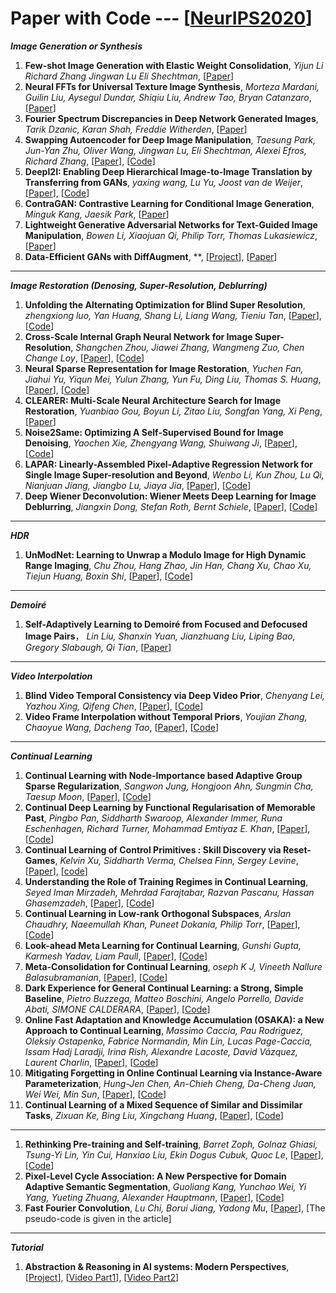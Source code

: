 # Paper with Code --- [[NeurIPS2020](https://proceedings.neurips.cc/paper/2020)]

***Image Generation or Synthesis***
1. **Few-shot Image Generation with Elastic Weight Consolidation**, *Yijun Li Richard Zhang Jingwan Lu Eli Shechtman*, [[Paper](https://papers.nips.cc/paper/2020/hash/b6d767d2f8ed5d21a44b0e5886680cb9-Abstract.html)]
2. **Neural FFTs for Universal Texture Image Synthesis**, *Morteza Mardani, Guilin Liu, Aysegul Dundar, Shiqiu Liu, Andrew Tao, Bryan Catanzaro*, [[Paper](https://papers.nips.cc/paper/2020/hash/a23156abfd4a114c35b930b836064e8b-Abstract.html)]
3. **Fourier Spectrum Discrepancies in Deep Network Generated Images**, *Tarik Dzanic, Karan Shah, Freddie Witherden*, [[Paper](https://papers.nips.cc/paper/2020/hash/1f8d87e1161af68b81bace188a1ec624-Abstract.html)]
4. **Swapping Autoencoder for Deep Image Manipulation**, *Taesung Park, Jun-Yan Zhu, Oliver Wang, Jingwan Lu, Eli Shechtman, Alexei Efros, Richard Zhang*, [[Paper](https://papers.nips.cc/paper/2020/hash/50905d7b2216bfeccb5b41016357176b-Abstract.html)], [[Code](https://github.com/rosinality/swapping-autoencoder-pytorch)]
5. **DeepI2I: Enabling Deep Hierarchical Image-to-Image Translation by Transferring from GANs**, *yaxing wang, Lu Yu, Joost van de Weijer*, [[Paper](https://papers.nips.cc/paper/2020/hash/88855547570f7ff053fff7c54e5148cc-Abstract.html)], [[Code](https://github.com/yaxingwang/DeepI2I)]
6. **ContraGAN: Contrastive Learning for Conditional Image Generation**, *Minguk Kang, Jaesik Park*, [[Paper](https://papers.nips.cc/paper/2020/hash/f490c742cd8318b8ee6dca10af2a163f-Abstract.html)]
7. **Lightweight Generative Adversarial Networks for Text-Guided Image Manipulation**, *Bowen Li, Xiaojuan Qi, Philip Torr, Thomas Lukasiewicz*,  [[Paper](https://papers.nips.cc/paper/2020/hash/fae0b27c451c728867a567e8c1bb4e53-Abstract.html)]
8. **Data-Efficient GANs with DiffAugment**, **, [[Project](https://hanlab.mit.edu/projects/data-efficient-gans/)], [[Paper](https://arxiv.org/pdf/2006.10738.pdf)]

- - -
***Image Restoration (Denosing, Super-Resolution, Deblurring)***
1. **Unfolding the Alternating Optimization for Blind Super Resolution**, *zhengxiong luo, Yan Huang, Shang Li, Liang Wang, Tieniu Tan*, [[Paper](https://papers.nips.cc/paper/2020/hash/3d2d8ccb37df977cb6d9da15b76c3f3a-Abstract.html)], [[Code](https://github.com/greatlog/DAN)]
2. **Cross-Scale Internal Graph Neural Network for Image Super-Resolution**, *Shangchen Zhou, Jiawei Zhang, Wangmeng Zuo, Chen Change Loy*, [[Paper](https://papers.nips.cc/paper/2020/hash/23ad3e314e2a2b43b4c720507cec0723-Abstract.html)], [[Code](https://github.com/sczhou/IGNN)]
3. **Neural Sparse Representation for Image Restoration**, *Yuchen Fan, Jiahui Yu, Yiqun Mei, Yulun Zhang, Yun Fu, Ding Liu, Thomas S. Huang*, [[Paper](https://papers.nips.cc/paper/2020/hash/b090409688550f3cc93f4ed88ec6cafb-Abstract.html)], [[Code](https://github.com/ychfan/nsr)]
4. **CLEARER: Multi-Scale Neural Architecture Search for Image Restoration**, *Yuanbiao Gou, Boyun Li, Zitao Liu, Songfan Yang, Xi Peng*, [[Paper](https://papers.nips.cc/paper/2020/hash/c6e81542b125c36346d9167691b8bd09-Abstract.html)]
5. **Noise2Same: Optimizing A Self-Supervised Bound for Image Denoising**, *Yaochen Xie, Zhengyang Wang, Shuiwang Ji*, [[Paper](https://papers.nips.cc/paper/2020/hash/ea6b2efbdd4255a9f1b3bbc6399b58f4-Abstract.html)], [[Code](https://github.com/divelab/Noise2Same)]
6. **LAPAR: Linearly-Assembled Pixel-Adaptive Regression Network for Single Image Super-resolution and Beyond**, *Wenbo Li, Kun Zhou, Lu Qi, Nianjuan Jiang, Jiangbo Lu, Jiaya Jia*, [[Paper](https://papers.nips.cc/paper/2020/hash/eaae339c4d89fc102edd9dbdb6a28915-Abstract.html)], [[Code](https://github.com/Jia-Research-Lab/Simple-SR)]
7. **Deep Wiener Deconvolution: Wiener Meets Deep Learning for Image Deblurring**, *Jiangxin Dong, Stefan Roth, Bernt Schiele*, [[Paper](https://papers.nips.cc/paper/2020/hash/0b8aff0438617c055eb55f0ba5d226fa-Abstract.html)], [[Code](https://gitlab.mpi-klsb.mpg.de/jdong/dwdn)]
- - -
***HDR***
1. **UnModNet: Learning to Unwrap a Modulo Image for High Dynamic Range Imaging**, *Chu Zhou, Hang Zhao, Jin Han, Chang Xu, Chao Xu, Tiejun Huang, Boxin Shi*,  [[Paper](https://papers.nips.cc/paper/2020/hash/1102a326d5f7c9e04fc3c89d0ede88c9-Abstract.html)], [[Code](https://github.com/fourson/UnModNet)]
- - -
***Demoiré***
1. **Self-Adaptively Learning to Demoiré from Focused and Defocused Image Pairs**， *Lin Liu, Shanxin Yuan, Jianzhuang Liu, Liping Bao, Gregory Slabaugh, Qi Tian*,  [[Paper](https://papers.nips.cc/paper/2020/hash/fd348179ec677c5560d4cd9c3ffb6cd9-Abstract.html)]
- - -
***Video Interpolation*** 
1. **Blind Video Temporal Consistency via Deep Video Prior**, *Chenyang Lei, Yazhou Xing, Qifeng Chen*,  [[Paper](https://papers.nips.cc/paper/2020/hash/0c0a7566915f4f24853fc4192689aa7e-Abstract.html)], [[Code](https://github.com/ChenyangLEI/deep-video-prior)]
2. **Video Frame Interpolation without Temporal Priors**, *Youjian Zhang, Chaoyue Wang, Dacheng Tao*, [[Paper](https://papers.nips.cc/paper/2020/hash/9a11883317fde3aef2e2432a58c86779-Abstract.html)], [[Code](https://github.com/yjzhang96/UTI-VFI)]

- - -
***Continual Learning*** 
1. **Continual Learning with Node-Importance based Adaptive Group Sparse Regularization**, *Sangwon Jung, Hongjoon Ahn, Sungmin Cha, Taesup Moon*,  [[Paper](https://papers.nips.cc/paper/2020/hash/258be18e31c8188555c2ff05b4d542c3-Abstract.html)], [[Code]()]
2. **Continual Deep Learning by Functional Regularisation of Memorable Past**, *Pingbo Pan, Siddharth Swaroop, Alexander Immer, Runa Eschenhagen, Richard Turner, Mohammad Emtiyaz E. Khan*, [[Paper](https://papers.nips.cc/paper/2020/hash/2f3bbb9730639e9ea48f309d9a79ff01-Abstract.html)], [[Code](https://github.com/team-approx-bayes/fromp)]
3. **Continual Learning of Control Primitives : Skill Discovery via Reset-Games**, *Kelvin Xu, Siddharth Verma, Chelsea Finn, Sergey Levine*, [[Paper](https://papers.nips.cc/paper/2020/hash/3472ab80b6dff70c54758fd6dfc800c2-Abstract.html)], [[code](https://github.com/siddharthverma314/adversarial.git)]
4. **Understanding the Role of Training Regimes in Continual Learning**, *Seyed Iman Mirzadeh, Mehrdad Farajtabar, Razvan Pascanu, Hassan Ghasemzadeh*, [[Paper](https://papers.nips.cc/paper/2020/hash/518a38cc9a0173d0b2dc088166981cf8-Abstract.html)], [[Code](https://github.com/imirzadeh/stable-continual-learning)]
5. **Continual Learning in Low-rank Orthogonal Subspaces**, *Arslan Chaudhry, Naeemullah Khan, Puneet Dokania, Philip Torr*, [[Paper](https://papers.nips.cc/paper/2020/hash/70d85f35a1fdc0ab701ff78779306407-Abstract.html)], [[Code](https://github.com/arslan-chaudhry/orthog_subspace)]
6. **Look-ahead Meta Learning for Continual Learning**, *Gunshi Gupta, Karmesh Yadav, Liam Paull*, [[Paper](https://papers.nips.cc/paper/2020/hash/85b9a5ac91cd629bd3afe396ec07270a-Abstract.html)], [[Code](https://github.com/montrealrobotics/La-MAML)]
7. **Meta-Consolidation for Continual Learning**, *oseph K J, Vineeth Nallure Balasubramanian*, [[Paper](https://papers.nips.cc/paper/2020/hash/a5585a4d4b12277fee5cad0880611bc6-Abstract.html)], [[Code](https://github.com/JosephKJ/merlin)]
8. **Dark Experience for General Continual Learning: a Strong, Simple Baseline**, *Pietro Buzzega, Matteo Boschini, Angelo Porrello, Davide Abati, SIMONE CALDERARA*, [[Paper](https://papers.nips.cc/paper/2020/hash/b704ea2c39778f07c617f6b7ce480e9e-Abstract.html)], [[Code]()]
9. **Online Fast Adaptation and Knowledge Accumulation (OSAKA): a New Approach to Continual Learning**, *Massimo Caccia, Pau Rodriguez, Oleksiy Ostapenko, Fabrice Normandin, Min Lin, Lucas Page-Caccia, Issam Hadj Laradji, Irina Rish, Alexandre Lacoste, David Vázquez, Laurent Charlin*, [[Paper](https://papers.nips.cc/paper/2020/hash/c0a271bc0ecb776a094786474322cb82-Abstract.html)], [[Code](https://github.com/ElementAI/osaka)]
10. **Mitigating Forgetting in Online Continual Learning via Instance-Aware Parameterization**, *Hung-Jen Chen, An-Chieh Cheng, Da-Cheng Juan, Wei Wei, Min Sun*, [[Paper](https://papers.nips.cc/paper/2020/hash/ca4b5656b7e193e6bb9064c672ac8dce-Abstract.html)], [[Code](https://github.com/andyqmongo/InstAParam)]
11. **Continual Learning of a Mixed Sequence of Similar and Dissimilar Tasks**, *Zixuan Ke, Bing Liu, Xingchang Huang*, [[Paper](https://papers.nips.cc/paper/2020/hash/d7488039246a405baf6a7cbc3613a56f-Abstract.html)], [[Code](https://github.com/ZixuanKe/CAT)]
---
1. **Rethinking Pre-training and Self-training**, *Barret Zoph, Golnaz Ghiasi, Tsung-Yi Lin, Yin Cui, Hanxiao Liu, Ekin Dogus Cubuk, Quoc Le*, [[Paper](https://proceedings.neurips.cc/paper/2020/hash/27e9661e033a73a6ad8cefcde965c54d-Abstract.html)], [[Code](https://github.com/tensorflow/tpu/tree/master/models/official/detection/projects/self_training)]
2. **Pixel-Level Cycle Association: A New Perspective for Domain Adaptive Semantic Segmentation**, *Guoliang Kang, Yunchao Wei, Yi Yang, Yueting Zhuang, Alexander Hauptmann*, [[Paper](https://proceedings.neurips.cc/paper/2020/hash/243be2818a23c980ad664f30f48e5d19-Abstract.html)], [[Code](https://github.com/kgl-prml/Pixel-Level-Cycle-Association)]
3. **Fast Fourier Convolution**, *Lu Chi, Borui Jiang, Yadong Mu*, [[Paper](https://proceedings.neurips.cc/paper/2020/hash/2fd5d41ec6cfab47e32164d5624269b1-Abstract.html)], [The pseudo-code is given in the article]
---
***Tutorial***
1. **Abstraction & Reasoning in AI systems: Modern Perspectives**, [[Project](https://nips.cc/Conferences/2020/Schedule?showEvent=16644)], [[Video Part1](https://slideslive.com/38935790/abstraction-reasoning-in-ai-systems-modern-perspectives)], [[Video Part2](https://slideslive.com/38935791/abstraction-reasoning-in-ai-systems-modern-perspectives)]
